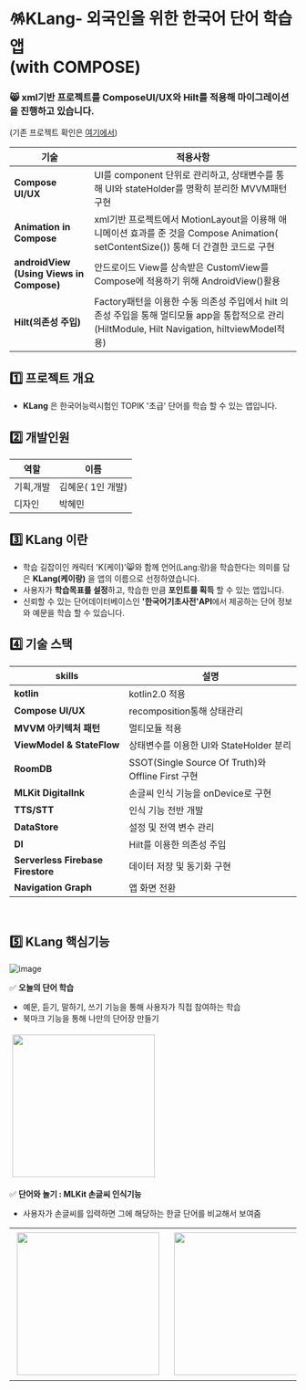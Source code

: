 

# 🪅KLang- 외국인을 위한 한국어 단어 학습 앱 </br>      (with COMPOSE)
### 😸 xml기반 프로젝트를  **ComposeUI/UX**와 **Hilt**를 적용해 마이그레이션을 진행하고 있습니다.  
 (기존 프로젝트 확인은 <a href="https://github.com/hyewoon/KLangComposePJ">여기에서</a>)


|기술 |적용사항 |
|------------------------|------|
| **Compose UI/UX** | UI를 component 단위로 관리하고, 상태변수를 통해 UI와 stateHolder를 명확히 분리한 MVVM패턴 구현|
| **Animation in Compose** |xml기반 프로젝트에서 MotionLayout을 이용해 애니메이션 효과를 준 것을 Compose Animation( setContentSize()) 통해 더 간결한 코드로 구현|
| **androidView</br>(Using Views in Compose)** |안드로이드 View를 상속받은 CustomView를 Compose에 적용하기 위해 AndroidView()활용 |
| **Hilt(의존성 주입)** | Factory패턴을 이용한 수동 의존성 주입에서 hilt 의존성 주입을 통해 멀티모듈 app을 통합적으로 관리(HiltModule, Hilt Navigation, hiltviewModel적용) |



## 1️⃣ 프로젝트 개요

* **KLang** 은 한국어능력시험인 TOPIK '초급' 단어를 학습 할 수 있는 앱입니다.

 
## 2️⃣ 개발인원
|역할  |이름 |
|------------------------|------|
|기획,개발|김혜운( 1인 개발) |
|디자인|박혜민|


## 3️⃣ KLang 이란


* 학습 길잡이인 캐릭터 'K(케이)'😸와 함께 언어(Lang:랑)을 학습한다는 의미를 담은 **KLang(케이랑)** 을 앱의 이름으로 선정하였습니다.
* 사용자가 **학습목표를 설정**하고, 학습한 만큼 **포인트를 획득** 할 수 있는 앱입니다.
* 신뢰할 수 있는 단어데이터베이스인 **'한국어기초사전'API**에서 제공하는 단어 정보와 예문을 학습 할 수 있습니다.


## 4️⃣ 기술 스택

| skills | 설명 |
|------------------------|------|
| **kotlin** |kotlin2.0 적용  |
| **Compose UI/UX** |recomposition통해 상태관리|
| **MVVM 아키텍처 패턴** | 멀티모듈 적용 |
| **ViewModel & StateFlow** | 상태변수를 이용한 UI와 StateHolder 분리|
| **RoomDB** | SSOT(Single Source Of Truth)와 Offline First 구현 |
| **MLKit DigitalInk** | 손글씨 인식 기능을 onDevice로 구현 |
| **TTS/STT** | 인식 기능 전반 개발 |
| **DataStore** | 설정 및 전역 변수 관리 |
| **DI** | Hilt를 이용한 의존성 주입 |
| **Serverless Firebase Firestore** | 데이터 저장 및 동기화 구현 |
| **Navigation Graph** | 앱 화면 전환 |


</br>

## 5️⃣ KLang 핵심기능


![image](https://github.com/user-attachments/assets/f0b6d8eb-8934-4585-96b4-333258bce120)



 ✅ **오늘의 단어 학습** 
  - 예문, 듣기, 말하기, 쓰기 기능을 통해 사용자가 직접 참여하는 학습
  - 북마크 기능을 통해 나만의 단어장 만들기

 <img src="https://github.com/user-attachments/assets/2dfc4851-6a7b-4667-9241-ac11e414d79e" width="250" hspace="5" vspace="5">



✅ **단어와 놀기 : MLKit 손글씨 인식기능**
* 사용자가 손글씨를 입력하면 그에 해당하는 한글 단어를 비교해서 보여줌

<table width="90%">
  <tr>
    <td width="45%" align="center">
      <img src="https://github.com/user-attachments/assets/f4a753c4-a239-47aa-bff0-b5f4b0f475d5"  width="250" hspace="5" vspace="5">
    </td>
    <td width="45%" align="center">
      <img src="https://github.com/user-attachments/assets/7275c65a-471d-4db1-96c5-bc2c5efae2d9"  width="250" hspace="5" vspace="5">
    </td>
  </tr>
</table>

